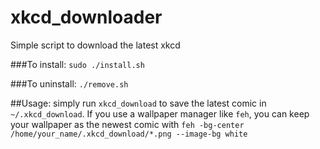 # xkcd_downloader
Simple script to download the latest xkcd 

###To install:
`sudo ./install.sh`

###To uninstall: 
`./remove.sh`

##Usage:
simply run `xkcd_download` to save the latest comic in `~/.xkcd_download`. If you use a wallpaper manager like `feh`, you can keep your wallpaper as the newest comic with `feh -bg-center /home/your_name/.xkcd_download/*.png --image-bg white`

